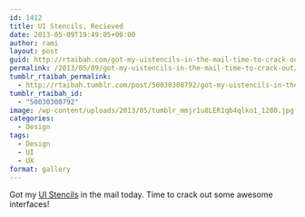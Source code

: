 ```yaml
---
id: 1412
title: UI Stencils, Recieved
date: 2013-05-09T19:49:05+00:00
author: rami
layout: post
guid: http://rtaibah.com/got-my-uistencils-in-the-mail-time-to-crack-out/
permalink: /2013/05/09/got-my-uistencils-in-the-mail-time-to-crack-out/
tumblr_rtaibah_permalink:
  - http://rtaibah.tumblr.com/post/50030308792/got-my-uistencils-in-the-mail-time-to-crack-out
tumblr_rtaibah_id:
  - "50030308792"
image: /wp-content/uploads/2013/05/tumblr_mmjr1u8LER1qb4qlko1_1280.jpg
categories:
  - Design
tags:
  - Design
  - UI
  - UX
format: gallery
---
```

Got my [UI Stencils](http://www.uistencils.com/ "UI Stencils") in the mail today. Time to crack out some awesome interfaces!
